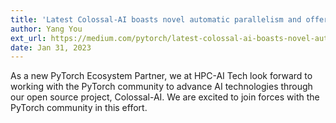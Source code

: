 ```yaml
---
title: 'Latest Colossal-AI boasts novel automatic parallelism and offers savings up to 46x for Stable Diffusion 2'
author: Yang You
ext_url: https://medium.com/pytorch/latest-colossal-ai-boasts-novel-automatic-parallelism-and-offers-savings-up-to-46x-for-stable-1453b48f3f02
date: Jan 31, 2023
---
```


As a new PyTorch Ecosystem Partner, we at HPC-AI Tech look forward to working with the PyTorch community to advance AI technologies through our open source project, Colossal-AI. We are excited to join forces with the PyTorch community in this effort.